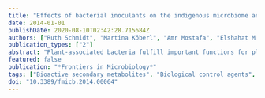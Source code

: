 ```yaml
---
title: "Effects of bacterial inoculants on the indigenous microbiome and secondary metabolites of chamomile plants"
date: 2014-01-01
publishDate: 2020-08-10T02:42:28.715684Z
authors: ["Ruth Schmidt", "Martina Köberl", "Amr Mostafa", "Elshahat M. Ramadan", "Marlene Monschein", "Kenneth B. Jensen", "Rudolf Bauer", "Gabriele Berg"]
publication_types: ["2"]
abstract: "Plant-associated bacteria fulfill important functions for plant growth and health. However, our knowledge about the impact of bacterial treatments on the host's microbiome and physiology is limited. The present study was conducted to assess the impact of bacterial inoculants on the microbiome of chamomile plants Chamomilla recutita (L.) Rauschert grown in a field under organic management in Egypt. Chamomile seedlings were inoculated with three indigenous Gram-positive strains (Streptomyces subrutilus Wbn2-11, Bacillus subtilis Co1-6, Paenibacillus polymyxa Mc5Re-14) from Egypt and three European Gram-negative strains (Pseudomonas fluorescens L13-6-12, Stenotrophomonas rhizophila P69, Serratia plymuthica 3Re4-18) already known for their beneficial plant-microbe interaction. Molecular fingerprints of 16S rRNA gene as well as real-time PCR analyses did not show statistically significant differences for all applied bacterial antagonists compared to the control. In contrast, a pyrosequencing analysis of the 16S rRNA gene libraries revealed significant differences in the community structure of bacteria between the treatments. These differences could be clearly shown by a shift within the community structure and corresponding beta-diversity indices. Moreover, B. subtilis Co1-6 and P. polymyxa Mc5Re-14 showed an enhancement of the bioactive secondary metabolite apigenin-7-O-glucoside. This indicates a possible new function of bacterial inoculants: to interact with the plant microbiome as well as to influence the plant metabolome. © 2014 Schmidt, Köberl, Mostafa, Ramadan, Monschein, Jensen, Bauer and Berg."
featured: false
publication: "*Frontiers in Microbiology*"
tags: ["Bioactive secondary metabolites", "Biological control agents", "Chamomile", "Microbial communities", "Soil-borne pathogens"]
doi: "10.3389/fmicb.2014.00064"
---
```


